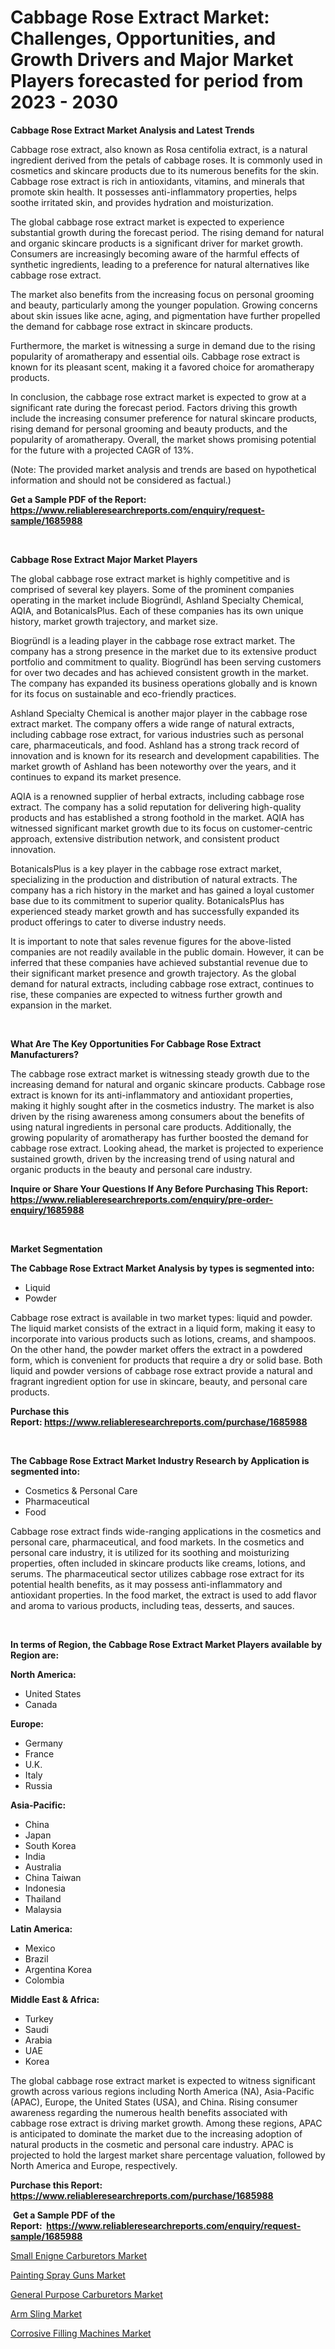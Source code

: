 <p><h1>Cabbage Rose Extract Market: Challenges, Opportunities, and Growth Drivers and Major Market Players forecasted for period from 2023 - 2030</h1></p><p><strong>Cabbage Rose Extract Market Analysis and Latest Trends</strong></p>
<p><p>Cabbage rose extract, also known as Rosa centifolia extract, is a natural ingredient derived from the petals of cabbage roses. It is commonly used in cosmetics and skincare products due to its numerous benefits for the skin. Cabbage rose extract is rich in antioxidants, vitamins, and minerals that promote skin health. It possesses anti-inflammatory properties, helps soothe irritated skin, and provides hydration and moisturization.</p><p>The global cabbage rose extract market is expected to experience substantial growth during the forecast period. The rising demand for natural and organic skincare products is a significant driver for market growth. Consumers are increasingly becoming aware of the harmful effects of synthetic ingredients, leading to a preference for natural alternatives like cabbage rose extract.</p><p>The market also benefits from the increasing focus on personal grooming and beauty, particularly among the younger population. Growing concerns about skin issues like acne, aging, and pigmentation have further propelled the demand for cabbage rose extract in skincare products.</p><p>Furthermore, the market is witnessing a surge in demand due to the rising popularity of aromatherapy and essential oils. Cabbage rose extract is known for its pleasant scent, making it a favored choice for aromatherapy products.</p><p>In conclusion, the cabbage rose extract market is expected to grow at a significant rate during the forecast period. Factors driving this growth include the increasing consumer preference for natural skincare products, rising demand for personal grooming and beauty products, and the popularity of aromatherapy. Overall, the market shows promising potential for the future with a projected CAGR of 13%.</p><p>(Note: The provided market analysis and trends are based on hypothetical information and should not be considered as factual.)</p></p>
<p><strong>Get a Sample PDF of the Report:&nbsp; <a href="https://www.reliableresearchreports.com/enquiry/request-sample/1685988">https://www.reliableresearchreports.com/enquiry/request-sample/1685988</a></strong></p>
<p>&nbsp;</p>
<p><strong>Cabbage Rose Extract Major Market Players</strong></p>
<p><p>The global cabbage rose extract market is highly competitive and is comprised of several key players. Some of the prominent companies operating in the market include Biogründl, Ashland Specialty Chemical, AQIA, and BotanicalsPlus. Each of these companies has its own unique history, market growth trajectory, and market size.</p><p>Biogründl is a leading player in the cabbage rose extract market. The company has a strong presence in the market due to its extensive product portfolio and commitment to quality. Biogründl has been serving customers for over two decades and has achieved consistent growth in the market. The company has expanded its business operations globally and is known for its focus on sustainable and eco-friendly practices.</p><p>Ashland Specialty Chemical is another major player in the cabbage rose extract market. The company offers a wide range of natural extracts, including cabbage rose extract, for various industries such as personal care, pharmaceuticals, and food. Ashland has a strong track record of innovation and is known for its research and development capabilities. The market growth of Ashland has been noteworthy over the years, and it continues to expand its market presence.</p><p>AQIA is a renowned supplier of herbal extracts, including cabbage rose extract. The company has a solid reputation for delivering high-quality products and has established a strong foothold in the market. AQIA has witnessed significant market growth due to its focus on customer-centric approach, extensive distribution network, and consistent product innovation.</p><p>BotanicalsPlus is a key player in the cabbage rose extract market, specializing in the production and distribution of natural extracts. The company has a rich history in the market and has gained a loyal customer base due to its commitment to superior quality. BotanicalsPlus has experienced steady market growth and has successfully expanded its product offerings to cater to diverse industry needs.</p><p>It is important to note that sales revenue figures for the above-listed companies are not readily available in the public domain. However, it can be inferred that these companies have achieved substantial revenue due to their significant market presence and growth trajectory. As the global demand for natural extracts, including cabbage rose extract, continues to rise, these companies are expected to witness further growth and expansion in the market.</p></p>
<p>&nbsp;</p>
<p><strong>What Are The Key Opportunities For Cabbage Rose Extract Manufacturers?</strong></p>
<p><p>The cabbage rose extract market is witnessing steady growth due to the increasing demand for natural and organic skincare products. Cabbage rose extract is known for its anti-inflammatory and antioxidant properties, making it highly sought after in the cosmetics industry. The market is also driven by the rising awareness among consumers about the benefits of using natural ingredients in personal care products. Additionally, the growing popularity of aromatherapy has further boosted the demand for cabbage rose extract. Looking ahead, the market is projected to experience sustained growth, driven by the increasing trend of using natural and organic products in the beauty and personal care industry.</p></p>
<p><strong>Inquire or Share Your Questions If Any Before Purchasing This Report: <a href="https://www.reliableresearchreports.com/enquiry/pre-order-enquiry/1685988">https://www.reliableresearchreports.com/enquiry/pre-order-enquiry/1685988</a></strong></p>
<p>&nbsp;</p>
<p><strong>Market Segmentation</strong></p>
<p><strong>The Cabbage Rose Extract Market Analysis by types is segmented into:</strong></p>
<p><ul><li>Liquid</li><li>Powder</li></ul></p>
<p><p>Cabbage rose extract is available in two market types: liquid and powder. The liquid market consists of the extract in a liquid form, making it easy to incorporate into various products such as lotions, creams, and shampoos. On the other hand, the powder market offers the extract in a powdered form, which is convenient for products that require a dry or solid base. Both liquid and powder versions of cabbage rose extract provide a natural and fragrant ingredient option for use in skincare, beauty, and personal care products.</p></p>
<p><strong>Purchase this Report:&nbsp;<a href="https://www.reliableresearchreports.com/purchase/1685988">https://www.reliableresearchreports.com/purchase/1685988</a></strong></p>
<p>&nbsp;</p>
<p><strong>The Cabbage Rose Extract Market Industry Research by Application is segmented into:</strong></p>
<p><ul><li>Cosmetics & Personal Care</li><li>Pharmaceutical</li><li>Food</li></ul></p>
<p><p>Cabbage rose extract finds wide-ranging applications in the cosmetics and personal care, pharmaceutical, and food markets. In the cosmetics and personal care industry, it is utilized for its soothing and moisturizing properties, often included in skincare products like creams, lotions, and serums. The pharmaceutical sector utilizes cabbage rose extract for its potential health benefits, as it may possess anti-inflammatory and antioxidant properties. In the food market, the extract is used to add flavor and aroma to various products, including teas, desserts, and sauces.</p></p>
<p>&nbsp;</p>
<p><strong>In terms of Region, the Cabbage Rose Extract Market Players available by Region are:</strong></p>
<p>
    <p> <strong> North America: </strong>
        <ul>
            <li>United States</li>
            <li>Canada</li>
        </ul>
        </p> 
    <p> <strong> Europe: </strong>
        <ul>
            <li>Germany</li>
            <li>France</li>
            <li>U.K.</li>
            <li>Italy</li>
            <li>Russia</li>
        </ul>
        </p> 
    <p> <strong> Asia-Pacific: </strong>
        <ul>
            <li>China</li>
            <li>Japan</li>
            <li>South Korea</li>
            <li>India</li>
            <li>Australia</li>
            <li>China Taiwan</li>
            <li>Indonesia</li>
            <li>Thailand</li>
            <li>Malaysia</li>
        </ul>
        </p> 
    <p> <strong> Latin America: </strong>
        <ul>
            <li>Mexico</li>
            <li>Brazil</li>
            <li>Argentina Korea</li>
            <li>Colombia</li>
        </ul>
        </p> 
    <p> <strong> Middle East & Africa: </strong>
        <ul>
            <li>Turkey</li>
            <li>Saudi</li>
            <li>Arabia</li>
            <li>UAE</li>
            <li>Korea</li>
        </ul>
    </p>
    </p>
<p><p>The global cabbage rose extract market is expected to witness significant growth across various regions including North America (NA), Asia-Pacific (APAC), Europe, the United States (USA), and China. Rising consumer awareness regarding the numerous health benefits associated with cabbage rose extract is driving market growth. Among these regions, APAC is anticipated to dominate the market due to the increasing adoption of natural products in the cosmetic and personal care industry. APAC is projected to hold the largest market share percentage valuation, followed by North America and Europe, respectively.</p></p>
<p><strong>Purchase this Report: <a href="https://www.reliableresearchreports.com/purchase/1685988">https://www.reliableresearchreports.com/purchase/1685988</a></strong></p>
<p>&nbsp;<strong>Get a Sample PDF of the Report:&nbsp;&nbsp;<a href="https://www.reliableresearchreports.com/enquiry/request-sample/1685988">https://www.reliableresearchreports.com/enquiry/request-sample/1685988</a></strong></p>
<p><strong></strong></p>
<p><p><a href="https://www.linkedin.com/pulse/small-enigne-carburetors-market-size-share-global-analysis/">Small Enigne Carburetors Market</a></p><p><a href="https://medium.com/@piercehoppe2023/painting-spray-guns-market-size-growth-forecast-2023-2030-6a5cc5f0ae54">Painting Spray Guns Market</a></p><p><a href="https://www.linkedin.com/pulse/general-purpose-carburetors-market-challenges-opportunities/">General Purpose Carburetors Market</a></p><p><a href="https://medium.com/@claudekunze/arm-sling-market-size-cagr-trends-2024-2030-d7b655f7a67d">Arm Sling Market</a></p><p><a href="https://www.linkedin.com/pulse/corrosive-filling-machines-market-share-amp-new-trends/">Corrosive Filling Machines Market</a></p></p>